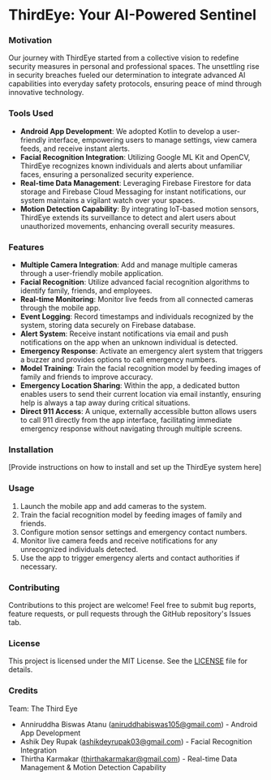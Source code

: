 # ThirdEye: Your AI-Powered Sentinel

### Motivation

Our journey with ThirdEye started from a collective vision to redefine security measures in personal and professional spaces. The unsettling rise in security breaches fueled our determination to integrate advanced AI capabilities into everyday safety protocols, ensuring peace of mind through innovative technology.

### Tools Used
- **Android App Development**: We adopted Kotlin to develop a user-friendly interface, empowering users to manage settings, view camera feeds, and receive instant alerts.
- **Facial Recognition Integration**: Utilizing Google ML Kit and OpenCV, ThirdEye recognizes known individuals and alerts about unfamiliar faces, ensuring a personalized security experience.
- **Real-time Data Management**: Leveraging Firebase Firestore for data storage and Firebase Cloud Messaging for instant notifications, our system maintains a vigilant watch over your spaces.
- **Motion Detection Capability**: By integrating IoT-based motion sensors, ThirdEye extends its surveillance to detect and alert users about unauthorized movements, enhancing overall security measures.

### Features
- **Multiple Camera Integration**: Add and manage multiple cameras through a user-friendly mobile application.
- **Facial Recognition**: Utilize advanced facial recognition algorithms to identify family, friends, and employees.
- **Real-time Monitoring**: Monitor live feeds from all connected cameras through the mobile app.
- **Event Logging**: Record timestamps and individuals recognized by the system, storing data securely on Firebase database.
- **Alert System**: Receive instant notifications via email and push notifications on the app when an unknown individual is detected.
- **Emergency Response**: Activate an emergency alert system that triggers a buzzer and provides options to call emergency numbers.
- **Model Training**: Train the facial recognition model by feeding images of family and friends to improve accuracy.
- **Emergency Location Sharing**: Within the app, a dedicated button enables users to send their current location via email instantly, ensuring help is always a tap away during critical situations.
- **Direct 911 Access**: A unique, externally accessible button allows users to call 911 directly from the app interface, facilitating immediate emergency response without navigating through multiple screens.

### Installation
[Provide instructions on how to install and set up the ThirdEye system here]

### Usage

1. Launch the mobile app and add cameras to the system.
2. Train the facial recognition model by feeding images of family and friends.
3. Configure motion sensor settings and emergency contact numbers.
4. Monitor live camera feeds and receive notifications for any unrecognized individuals detected.
5. Use the app to trigger emergency alerts and contact authorities if necessary.

### Contributing

Contributions to this project are welcome! Feel free to submit bug reports, feature requests, or pull requests through the GitHub repository's Issues tab.

### License

This project is licensed under the MIT License. See the [LICENSE](LICENSE) file for details.

### Credits
Team: The Third Eye
- Anniruddha Biswas Atanu (aniruddhabiswas105@gmail.com) - Android App Development
- Ashik Dey Rupak (ashikdeyrupak03@gmail.com) - Facial Recognition Integration
- Thirtha Karmakar (thirthakarmakar@gmail.com) - Real-time Data Management & Motion Detection Capability
